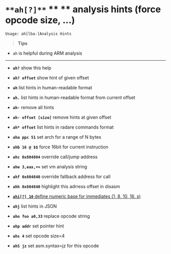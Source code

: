 <!-- TITLE: ah -->

#  `**ah[?]**` ** ** analysis hints (force opcode size, ...)


```text
Usage: ah[lba-]Analysis Hints
```


> **Tips**
  - `ah` is helpful during ARM analysis

---
- **`ah?`** show this help
- **`ah? offset`** show hint of given offset
- **`ah`** list hints in human-readable format
- **`ah.`** list hints in human-readable format from current offset
- **`ah-`** remove all hints
- **`ah- offset [size]`** remove hints at given offset
- **`ah* offset`** list hints in radare commands format
- **`aha ppc 51`** set arch for a range of N bytes
- **`ahb 16 @ $$`** force 16bit for current instruction
- **`ahc 0x804804`** override call/jump address
- **`ahe 3,eax,+=`** set vm analysis string
- **`ahf 0x804840`** override fallback address for call
- **`ahh 0x804840`** highlight this adrress offset in disasm

- [ **`ahi[?] 10`** define numeric base for immediates (1, 8, 10, 16, s)](./ahi-10-define-numeric-base-for-immediates-1-8-10-16-s-826711e4-6f9a-49df-9029-37a7b1a36aa4.md)

- **`ahj`** list hints in JSON
- **`aho foo a0,33`** replace opcode string
- **`ahp addr`** set pointer hint
- **`ahs 4`** set opcode size=4
- **`ahS jz`** set asm.syntax=jz for this opcode